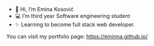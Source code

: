 - 👋 Hi, I’m Emina Kosović
- 💻 I’m third year Software engineering student
- ✨ Learning to become full stack web developer.

You can visit my portfolio page:
https://eminna.github.io/

<!---
eminna/eminna is a ✨ special ✨ repository because its `README.md` (this file) appears on your GitHub profile.
You can click the Preview link to take a look at your changes.
--->
